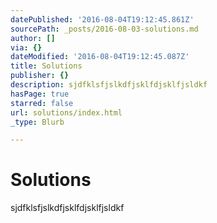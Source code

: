```yaml
---
datePublished: '2016-08-04T19:12:45.861Z'
sourcePath: _posts/2016-08-03-solutions.md
author: []
via: {}
dateModified: '2016-08-04T19:12:45.087Z'
title: Solutions
publisher: {}
description: sjdfklsfjslkdfjsklfdjsklfjsldkf
hasPage: true
starred: false
url: solutions/index.html
_type: Blurb

---
```

# Solutions

sjdfklsfjslkdfjsklfdjsklfjsldkf